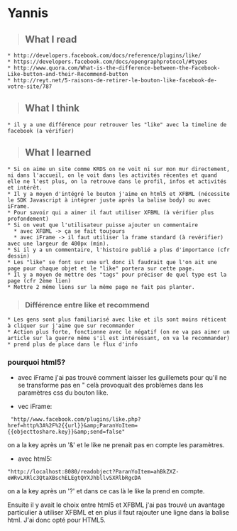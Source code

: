 # Yannis #
> ## What I read ##
    * http://developers.facebook.com/docs/reference/plugins/like/
    * https://developers.facebook.com/docs/opengraphprotocol/#types
    * http://www.quora.com/What-is-the-difference-between-the-Facebook-Like-button-and-their-Recommend-button
    * http://reyt.net/5-raisons-de-retirer-le-bouton-like-facebook-de-votre-site/787

> ## What I think ##
    * il y a une différence pour retrouver les "like" avec la timeline de facebook (a vérifier)

> ## What I learned ##
    * Si on aime un site comme KRDS on ne voit ni sur mon mur directement, ni dans l'accueil, on le voit dans les activités récentes et quand elle ne l'est plus, on la retrouve dans le profil, infos et activités et intérêt.
    * Il y a moyen d'intégré le bouton j'aime en html5 et XFBML (nécessite le SDK Javascript à intégrer juste après la balise body) ou avec iFrame.
    * Pour savoir qui a aimer il faut utiliser XFBML (à vérifier plus profondement)
    * Si on veut que l'utilisateur puisse ajouter un commentaire
      * avec XFBML -> ça se fait toujours
      * avec iFrame -> il faut utiliser la frame standard (à revérifier) avec une largeur de 400px (min).
    * Si il y a un commentaire, l'histoire publié a plus d'importance (cfr dessin)
    * Les "like" se font sur une url donc il faudrait que l'on ait une page pour chaque objet et le "like" portera sur cette page.
    * Il y a moyen de mettre des "tags" pour préciser de quel type est la page (cfr 2ème lien)
    * Mettre 2 même liens sur la même page ne fait pas planter.
> ### Différence entre like et recommend ###
    * Les gens sont plus familiarisé avec like et ils sont moins réticent à cliquer sur j'aime que sur recommander
    * Action plus forte, fonctionne avec le négatif (on ne va pas aimer un article sur la guerre même s'il est intéressant, on va le recommander)
    * prend plus de place dans le flux d'info


### pourquoi html5? ###
  * avec iFrame j'ai pas trouvé comment laisser les guillemets pour qu'il ne se transforme pas en &quot; celà provoquait des problèmes dans les paramètres css du bouton like.

  * vec iFrame:
```
 "http//www.facebook.com/plugins/like.php?href=http%3A%2F%2{{url}}&amp;ParanYoItem={{objecttoshare.key}}&amp;send=false"
```
on a la key après un '&' et le like ne prenait pas en compte les paramètres.

  * avec html5:
```
"http://localhost:8080/readobject?ParanYoItem=ahBkZXZ-eWRvLXRlc3QtaXBschELEgtQYXJhbllvSXRlbRgcDA
```
on a la key après un '?' et dans ce cas là le like la prend en compte.

Ensuite il y avait le choix entre html5 et XFBML j'ai pas trouvé un avantage particulier à utiliser XFBML et en plus il faut rajouter une ligne dans la balise html.
J'ai donc opté pour HTML5.

